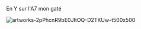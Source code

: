 En Y sur l'A7 mon gaté

![artworks-2pPhcnR9bE0JItOQ-D2TKUw-t500x500](https://github.com/user-attachments/assets/940b66ce-eaea-446c-bd10-cb8ec85658ea)
